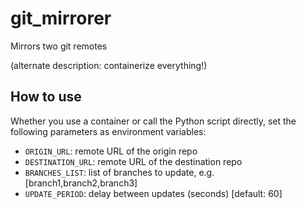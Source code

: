 # git_mirrorer

Mirrors two git remotes

(alternate description: containerize everything!)

## How to use

Whether you use a container or call the Python script directly, set the following parameters as environment variables:

* `ORIGIN_URL`: remote URL of the origin repo
* `DESTINATION_URL`: remote URL of the destination repo
* `BRANCHES_LIST`: list of branches to update, e.g. [branch1,branch2,branch3]
* `UPDATE_PERIOD`: delay between updates (seconds) [default: 60]
